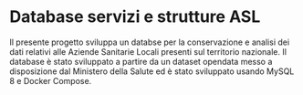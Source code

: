 # Database servizi e strutture ASL

Il presente progetto sviluppa un databse per la conservazione e analisi dei dati relativi alle Aziende Sanitarie Locali presenti sul territorio nazionale.
Il database è stato sviluppato a partire da un dataset opendata messo a disposizione dal Ministero della Salute ed è stato sviluppato usando MySQL 8 e Docker Compose.
